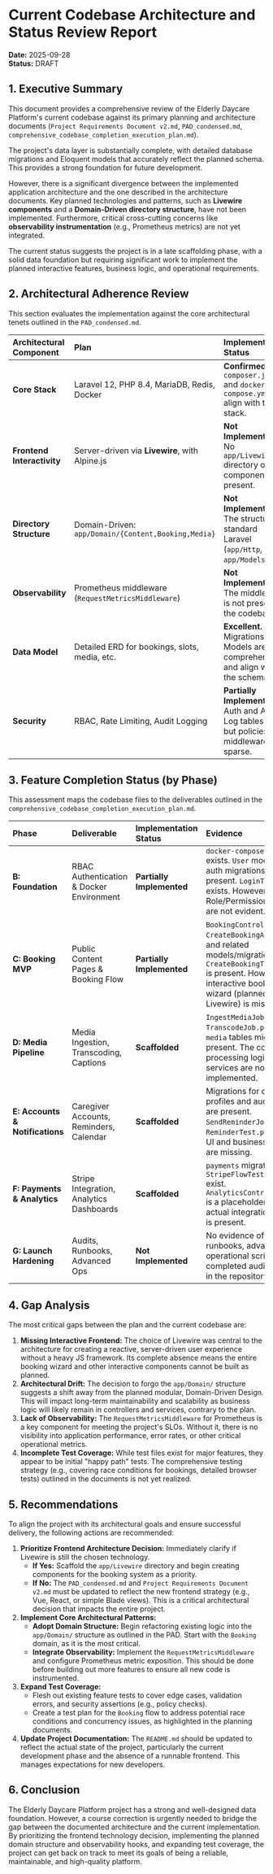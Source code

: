 # Current Codebase Architecture and Status Review Report

**Date:** 2025-09-28  
**Status:** DRAFT

## 1. Executive Summary

This document provides a comprehensive review of the Elderly Daycare Platform's current codebase against its primary planning and architecture documents (`Project Requirements Document v2.md`, `PAD_condensed.md`, `comprehensive_codebase_completion_execution_plan.md`).

The project's data layer is substantially complete, with detailed database migrations and Eloquent models that accurately reflect the planned schema. This provides a strong foundation for future development.

However, there is a significant divergence between the implemented application architecture and the one described in the architecture documents. Key planned technologies and patterns, such as **Livewire components** and a **Domain-Driven directory structure**, have not been implemented. Furthermore, critical cross-cutting concerns like **observability instrumentation** (e.g., Prometheus metrics) are not yet integrated.

The current status suggests the project is in a late scaffolding phase, with a solid data foundation but requiring significant work to implement the planned interactive features, business logic, and operational requirements.

## 2. Architectural Adherence Review

This section evaluates the implementation against the core architectural tenets outlined in the `PAD_condensed.md`.

| Architectural Component | Plan | Implementation Status | Adherence |
| :--- | :--- | :--- | :--- |
| **Core Stack** | Laravel 12, PHP 8.4, MariaDB, Redis, Docker | **Confirmed.** `composer.json` and `docker-compose.yml` align with the stack. | ✅ **High** |
| **Frontend Interactivity** | Server-driven via **Livewire**, with Alpine.js | **Not Implemented.** No `app/Livewire` directory or components are present. | ❌ **Low** |
| **Directory Structure** | Domain-Driven: `app/Domain/{Content,Booking,Media}` | **Not Implemented.** The structure is standard Laravel (`app/Http`, `app/Models`). | ❌ **Low** |
| **Observability** | Prometheus middleware (`RequestMetricsMiddleware`) | **Not Implemented.** The middleware is not present in the codebase. | ❌ **Low** |
| **Data Model** | Detailed ERD for bookings, slots, media, etc. | **Excellent.** Migrations and Models are comprehensive and align with the schema. | ✅ **High** |
| **Security** | RBAC, Rate Limiting, Audit Logging | **Partially Implemented.** Auth and Audit Log tables exist, but policies and middleware are sparse. | 🟡 **Medium** |

## 3. Feature Completion Status (by Phase)

This assessment maps the codebase files to the deliverables outlined in the `comprehensive_codebase_completion_execution_plan.md`.

| Phase | Deliverable | Implementation Status | Evidence |
| :--- | :--- | :--- | :--- |
| **B: Foundation** | RBAC Authentication & Docker Environment | **Partially Implemented** | `docker-compose.yml` exists. `User` model and auth migrations are present. `LoginTest.php` exists. However, Role/Permission policies are not evident. |
| **C: Booking MVP** | Public Content Pages & Booking Flow | **Partially Implemented** | `BookingController`, `CreateBookingAction`, and related models/migrations exist. `CreateBookingTest.php` is present. However, the interactive booking wizard (planned for Livewire) is missing. |
| **D: Media Pipeline** | Media Ingestion, Transcoding, Captions | **Scaffolded** | `IngestMediaJob.php` and `TranscodeJob.php` exist. `media` tables migration is present. The core processing logic and services are not yet implemented. |
| **E: Accounts & Notifications** | Caregiver Accounts, Reminders, Calendar | **Scaffolded** | Migrations for caregiver profiles and audit logs are present. `SendReminderJob.php` and `ReminderTest.php` exist. UI and business logic are missing. |
| **F: Payments & Analytics** | Stripe Integration, Analytics Dashboards | **Scaffolded** | `payments` migration and `StripeFlowTest.php` exist. `AnalyticsController.php` is a placeholder. No actual integration code is present. |
| **G: Launch Hardening** | Audits, Runbooks, Advanced Ops | **Not Implemented** | No evidence of runbooks, advanced operational scripts, or completed audit reports in the repository. |

## 4. Gap Analysis

The most critical gaps between the plan and the current codebase are:

1.  **Missing Interactive Frontend:** The choice of Livewire was central to the architecture for creating a reactive, server-driven user experience without a heavy JS framework. Its complete absence means the entire booking wizard and other interactive components cannot be built as planned.
2.  **Architectural Drift:** The decision to forgo the `app/Domain/` structure suggests a shift away from the planned modular, Domain-Driven Design. This will impact long-term maintainability and scalability as business logic will likely remain in controllers and services, contrary to the plan.
3.  **Lack of Observability:** The `RequestMetricsMiddleware` for Prometheus is a key component for meeting the project's SLOs. Without it, there is no visibility into application performance, error rates, or other critical operational metrics.
4.  **Incomplete Test Coverage:** While test files exist for major features, they appear to be initial "happy path" tests. The comprehensive testing strategy (e.g., covering race conditions for bookings, detailed browser tests) outlined in the documents is not yet realized.

## 5. Recommendations

To align the project with its architectural goals and ensure successful delivery, the following actions are recommended:

1.  **Prioritize Frontend Architecture Decision:** Immediately clarify if Livewire is still the chosen technology.
    *   **If Yes:** Scaffold the `app/Livewire` directory and begin creating components for the booking system as a priority.
    *   **If No:** The `PAD_condensed.md` and `Project Requirements Document v2.md` must be updated to reflect the new frontend strategy (e.g., Vue, React, or simple Blade views). This is a critical architectural decision that impacts the entire project.
2.  **Implement Core Architectural Patterns:**
    *   **Adopt Domain Structure:** Begin refactoring existing logic into the `app/Domain/` structure as outlined in the PAD. Start with the `Booking` domain, as it is the most critical.
    *   **Integrate Observability:** Implement the `RequestMetricsMiddleware` and configure Prometheus metric exposition. This should be done before building out more features to ensure all new code is instrumented.
3.  **Expand Test Coverage:**
    *   Flesh out existing feature tests to cover edge cases, validation errors, and security assertions (e.g., policy checks).
    *   Create a test plan for the `Booking` flow to address potential race conditions and concurrency issues, as highlighted in the planning documents.
4.  **Update Project Documentation:** The `README.md` should be updated to reflect the actual state of the project, particularly the current development phase and the absence of a runnable frontend. This manages expectations for new developers.

## 6. Conclusion

The Elderly Daycare Platform project has a strong and well-designed data foundation. However, a course correction is urgently needed to bridge the gap between the documented architecture and the current implementation. By prioritizing the frontend technology decision, implementing the planned domain structure and observability hooks, and expanding test coverage, the project can get back on track to meet its goals of being a reliable, maintainable, and high-quality platform.
